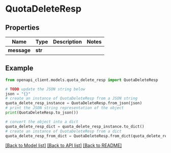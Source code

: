 # QuotaDeleteResp


## Properties

Name | Type | Description | Notes
------------ | ------------- | ------------- | -------------
**message** | **str** |  | 

## Example

```python
from openapi_client.models.quota_delete_resp import QuotaDeleteResp

# TODO update the JSON string below
json = "{}"
# create an instance of QuotaDeleteResp from a JSON string
quota_delete_resp_instance = QuotaDeleteResp.from_json(json)
# print the JSON string representation of the object
print(QuotaDeleteResp.to_json())

# convert the object into a dict
quota_delete_resp_dict = quota_delete_resp_instance.to_dict()
# create an instance of QuotaDeleteResp from a dict
quota_delete_resp_from_dict = QuotaDeleteResp.from_dict(quota_delete_resp_dict)
```
[[Back to Model list]](../README.md#documentation-for-models) [[Back to API list]](../README.md#documentation-for-api-endpoints) [[Back to README]](../README.md)


